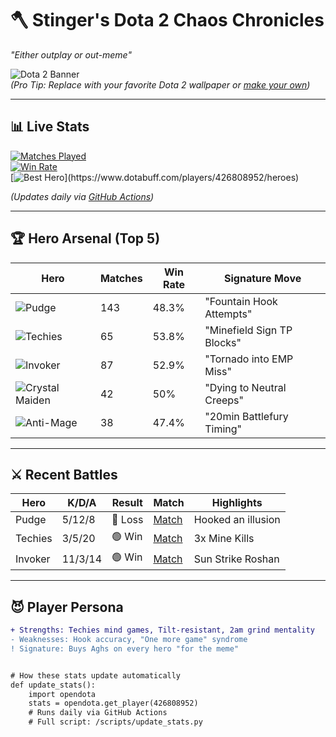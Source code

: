 # 🪓 Stinger's Dota 2 Chaos Chronicles
*"Either outplay or out-meme"*  

![Dota 2 Banner](https://i.imgur.com/JY7yNnz.png)  
*(Pro Tip: Replace with your favorite Dota 2 wallpaper or [make your own](https://www.artstation.com/search?q=dota+2+banner))*

---

## 📊 Live Stats  
[![Matches Played](https://img.shields.io/badge/Total_Matches-1,085-blueviolet?style=flat-square&logo=dota2)](https://www.dotabuff.com/players/426808952)  
[![Win Rate](https://img.shields.io/badge/Win_Rate-49.31%25-<COLOR>?style=flat-square)](https://www.dotabuff.com/players/426808952)  
[![Best Hero](https://img.shields.io/badge/Best_Hero-Techies_(53.8%25)-orange?style=flat-square)](https://www.dotabuff.com/players/426808952/heroes)  

*(Updates daily via [GitHub Actions](https://github.com/aymanaghi/dota-2-profile/actions))*

---

## 🏆 Hero Arsenal (Top 5)
| Hero | Matches | Win Rate | Signature Move |
|------|---------|----------|----------------|
| ![Pudge](https://cdn.cloudflare.steamstatic.com/apps/dota2/images/dota_react/heroes/pudge.png) | 143 | 48.3% | "Fountain Hook Attempts" |
| ![Techies](https://cdn.cloudflare.steamstatic.com/apps/dota2/images/dota_react/heroes/techies.png) | 65 | 53.8% | "Minefield Sign TP Blocks" |
| ![Invoker](https://cdn.cloudflare.steamstatic.com/apps/dota2/images/dota_react/heroes/invoker.png) | 87 | 52.9% | "Tornado into EMP Miss" |
| ![Crystal Maiden](https://cdn.cloudflare.steamstatic.com/apps/dota2/images/dota_react/heroes/crystal_maiden.png) | 42 | 50% | "Dying to Neutral Creeps" |
| ![Anti-Mage](https://cdn.cloudflare.steamstatic.com/apps/dota2/images/dota_react/heroes/antimage.png) | 38 | 47.4% | "20min Battlefury Timing" |

---

## ⚔️ Recent Battles
| Hero | K/D/A | Result | Match | Highlights |
|------|-------|--------|-------|------------|
| Pudge | 5/12/8 | 🔴 Loss | [Match](https://www.dotabuff.com/matches/7584625891) | Hooked an illusion |
| Techies | 3/5/20 | 🟢 Win | [Match](https://www.dotabuff.com/matches/7584498765) | 3x Mine Kills |
| Invoker | 11/3/14 | 🟢 Win | [Match](https://www.dotabuff.com/matches/7584554321) | Sun Strike Roshan |

---

## 😈 Player Persona
```diff
+ Strengths: Techies mind games, Tilt-resistant, 2am grind mentality
- Weaknesses: Hook accuracy, "One more game" syndrome
! Signature: Buys Aghs on every hero "for the meme"


# How these stats update automatically
def update_stats():
    import opendota
    stats = opendota.get_player(426808952)
    # Runs daily via GitHub Actions
    # Full script: /scripts/update_stats.py
